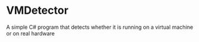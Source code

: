 # VMDetector
A simple C# program that detects whether it is running on a virtual machine or on real hardware
